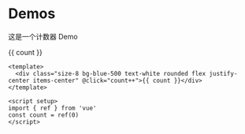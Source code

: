 # Demos

这是一个计数器 Demo

<Demo>
<div class="size-8 bg-blue-500 text-white rounded flex justify-center items-center" @click="count++">{{ count }}</div>
</Demo>

```vue
<template>
  <div class="size-8 bg-blue-500 text-white rounded flex justify-center items-center" @click="count++">{{ count }}</div>
</template>

<script setup>
import { ref } from 'vue'
const count = ref(0)
</script>
```

<script setup>
import { ref } from 'vue'
const count = ref(0)
</script>
